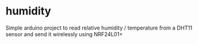 humidity
========

Simple arduino project to read relative humidity / temperature from a DHT11 sensor and send it wirelessly using NRF24L01+
